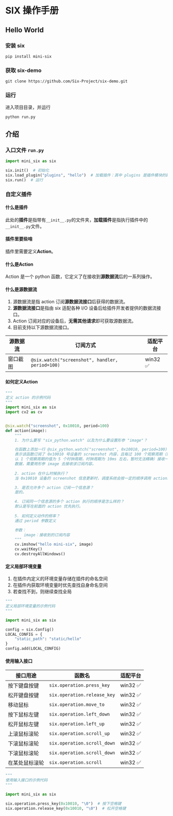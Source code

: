 # SIX 操作手册

## Hello World

### 安装 six
```shell
pip install mini-six
```
### 获取 six-demo

```shell
git clone https://github.com/Six-Project/six-demo.git
```

### 运行
进入项目目录，并运行
```shell
python run.py
```

## 介绍

### 入口文件 `run.py`

```python
import mini_six as six

six.init()  # 初始化
six.load_plugin("plugins", "hello")  # 加载插件：其中 plugins 是插件模块的路径，支持绝对路径和相对路径，hello 是插件名称
six.run()  # 运行

```

### 自定义插件

#### 什么是插件

此处的**插件**是指带有`__init__.py`的文件夹，**加载插件**是指执行插件中的`__init__.py`文件。

#### 插件里要些啥

插件里需要定义**Action**。

#### 什么是Action

Action 是一个 python 函数，它定义了在接收到**源数据流**后的一系列操作。

#### 什么是源数据流

1. 源数据流是指 action 订阅**源数据流接口**后获得的数据流。
2. **源数据流接口**是指由 six 适配各种 I/O 设备后给插件开发者提供的数据流接口。
3. Action 订阅对应的设备后，**无需其他请求**即可获取源数据流。
4. 目前支持以下源数据流接口。

| 源数据流 | 订阅方式                                          | 适配平台    |
|------|-----------------------------------------------|---------|
| 窗口截图 | `@six.watch("screenshot", handler, period=100)` | win32 ✅ |

#### 如何定义Action

```python
"""
定义 action 的示例代码
"""
import mini_six as six
import cv2 as cv


@six.watch("screenshot", 0x10010, period=100)
def action(image):
    """
    1. 为什么要写 "six_python.watch" 以及为什么要设置形参 "image"？

    在函数上添加一行 @six_python.watch("screenshot", 0x10010, period=100)
    表示该函数订阅了 0x10010 号设备的 screenshot 内容，且每过 100 个观察周期（默
    认 1 个观察周期的值为 5 个时钟周期，时钟周期为 10ms 左右，暂时无法精确）接收一次
    数据，需要用形参 image 去接收该订阅内容。
    
    2. action 在什么时候执行？
    当 0x10010 设备的 screenshot 信息更新时，调度系统会按一定的顺序调用 action。

    3. 是否允许多个 action 订阅一个信息源？
    是的。

    4. 订阅同一个信息源的多个 action 执行的顺序是怎么样的？
    默认是写在前面的 action 优先执行。
    
    5. 如何定义动作的频率？
    通过 period 参数定义

    参数：
        image：接收到的订阅内容
    """
    cv.imshow("hello mini-six", image)
    cv.waitKey()
    cv.destroyAllWindows()

```

#### 定义局部环境变量

1. 在插件内定义的环境变量存储在插件的命名空间
2. 在插件内获取环境变量时优先查找自身命名空间
3. 若查找不到，则继续查找全局

```python
"""
定义局部环境变量的示例代码
"""

import mini_six as six

config = six.Config()
LOCAL_CONFIG = {
    "static_path": "static/hello"
}
config.add(LOCAL_CONFIG)
```

#### 使用输入接口

| 接口用途    | 函数名                        | 适配平台    |
|---------|----------------------------|---------|
| 按下键盘按键  | `six.operation.press_key`    | win32 ✅ |
| 松开键盘按键  | `six.operation.release_key`  | win32 ✅ |
| 移动鼠标    | `six.operation.move_to`      | win32 ✅ |
| 按下鼠标左键  | `six.operation.left_down`    | win32 ✅ |
| 松开鼠标左键  | `six.operation.left_up`      | win32 ✅ |
| 上滚鼠标滚轮  | `six.operation.scroll_up`    | win32 ✅ |
| 下滚鼠标滚轮  | `six.operation.scroll_down`  | win32 ✅ |
| 下滚鼠标滚轮  | `six.operation.scroll_down`  | win32 ✅ |
| 在某处鼠标滚轮 | `six.operation.scroll`       | win32 ✅ |

```python
"""
使用输入接口的示例代码
"""

import mini_six as six

six.operation.press_key(0x10010, "\0")  # 按下空格键
six.operation.release_key(0x10010, "\0")  # 松开空格键

```